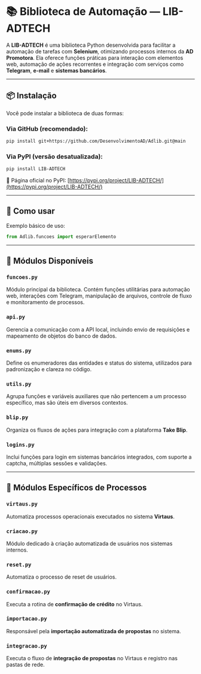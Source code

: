 # 📚 Biblioteca de Automação — LIB-ADTECH

A **LIB-ADTECH** é uma biblioteca Python desenvolvida para facilitar a automação de tarefas com **Selenium**, otimizando processos internos da **AD Promotora**. Ela oferece funções práticas para interação com elementos web, automação de ações recorrentes e integração com serviços como **Telegram**, **e-mail** e **sistemas bancários**.

---

## 📦 Instalação

Você pode instalar a biblioteca de duas formas:

### Via GitHub (recomendado):

```bash
pip install git+https://github.com/DesenvolvimentoAD/Adlib.git@main
```

### Via PyPI (versão desatualizada):

```bash
pip install LIB-ADTECH
```

🔗 Página oficial no PyPI:
[https://pypi.org/project/LIB-ADTECH/](https://pypi.org/project/LIB-ADTECH/)

---

## 🚀 Como usar

Exemplo básico de uso:

```python
from Adlib.funcoes import esperarElemento
```

---

## 🧩 Módulos Disponíveis

### `funcoes.py`

Módulo principal da biblioteca. Contém funções utilitárias para automação web, interações com Telegram, manipulação de arquivos, controle de fluxo e monitoramento de processos.

### `api.py`

Gerencia a comunicação com a API local, incluindo envio de requisições e mapeamento de objetos do banco de dados.

### `enums.py`

Define os enumeradores das entidades e status do sistema, utilizados para padronização e clareza no código.

### `utils.py`

Agrupa funções e variáveis auxiliares que não pertencem a um processo específico, mas são úteis em diversos contextos.

### `blip.py`

Organiza os fluxos de ações para integração com a plataforma **Take Blip**.

### `logins.py`

Inclui funções para login em sistemas bancários integrados, com suporte a captcha, múltiplas sessões e validações.

---

## 🏦 Módulos Específicos de Processos

### `virtaus.py`

Automatiza processos operacionais executados no sistema **Virtaus**.

### `criacao.py`

Módulo dedicado à criação automatizada de usuários nos sistemas internos.

### `reset.py`

Automatiza o processo de reset de usuários.

### `confirmacao.py`

Executa a rotina de **confirmação de crédito** no Virtaus.

### `importacao.py`

Responsável pela **importação automatizada de propostas** no sistema.

### `integracao.py`

Executa o fluxo de **integração de propostas** no Virtaus e registro nas pastas de rede.
